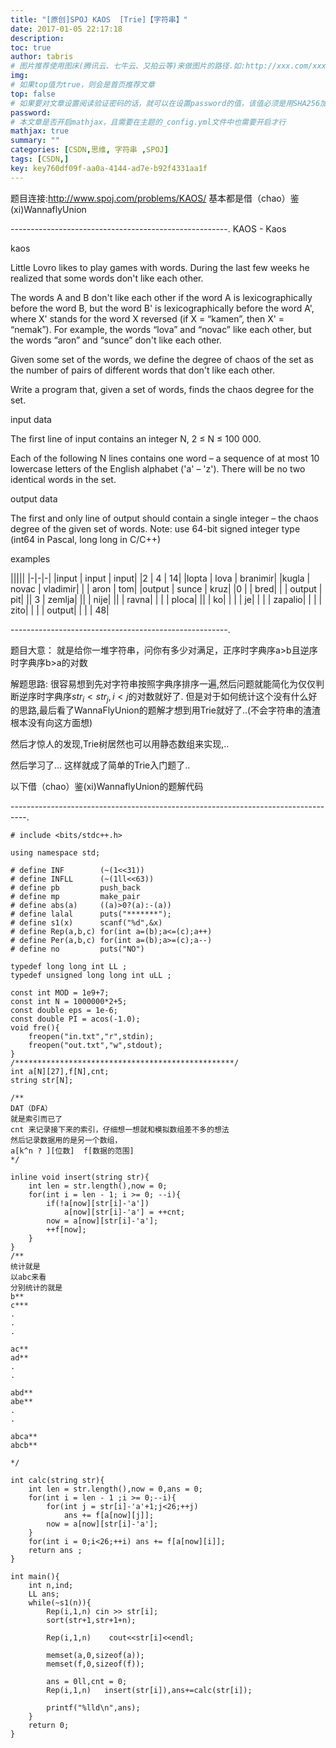 ```yaml
---
title: "[原创]SPOJ KAOS  [Trie]【字符串】"
date: 2017-01-05 22:17:18
description:
toc: true
author: tabris
# 图片推荐使用图床(腾讯云、七牛云、又拍云等)来做图片的路径.如:http://xxx.com/xxx.jpg
img:
# 如果top值为true，则会是首页推荐文章
top: false
# 如果要对文章设置阅读验证密码的话，就可以在设置password的值，该值必须是用SHA256加密后的密码，防止被他人识破
password:
# 本文章是否开启mathjax，且需要在主题的_config.yml文件中也需要开启才行
mathjax: true
summary: ""
categories: [CSDN,思维, 字符串 ,SPOJ]
tags: [CSDN,]
key: key760df09f-aa0a-4144-ad7e-b92f4331aa1f
---
```


题目连接:http://www.spoj.com/problems/KAOS/
基本都是借（chao）鉴(xi)WannaflyUnion

------------------------------------------------------.
KAOS - Kaos


kaos

Little Lovro likes to play games with words. During the last few weeks he realized that some words don't like each other.

The words A and B don't like each other if the word A is lexicographically before the word B, but the word B' is lexicographically before the word A', where X' stands for the word X reversed (if X = “kamen”, then X' = “nemak”). For example, the words “lova” and “novac” like each other, but the words “aron” and “sunce” don't like each other.

Given some set of the words, we define the degree of chaos of the set as the number of pairs of different words that don't like each other.

Write a program that, given a set of words, finds the chaos degree for the set.

input data

The first line of input contains an integer N, 2 ≤ N ≤ 100 000.

Each of the following N lines contains one word – a sequence of at most 10 lowercase letters of the English alphabet ('a' – 'z'). There will be no two identical words in the set.

output data

The first and only line of output should contain a single integer – the chaos degree of the given set of words.
Note: use 64-bit signed integer type (int64 in Pascal, long long in C/C++)

examples

|||||
|-|-|-|
|input     |                                     input   |                                    input|
|2         |                                         4    |                                         14|
|lopta      |                                     lova    |                                      branimir|
|kugla      |                                    novac     |                                  vladimir|
|           |                                       aron   |                                       tom|
|output     |                                  sunce       |                                 kruz|
|0          |                                              |                                          bred|
|           |                                       output   |                                    pit|
||                                                  3        |                                        zemlja|
 ||  |                                                                                                 nije|
  ||  |                                                                                                ravna|
   | | |                                                                                               ploca|
    ||  |                                                                                              ko|
     | | |                                                                                             je|
      | | |                                                                                            zapalio|
       | | |                                                                                           zito|
 |   |    |                                                                                             output|
  |   |     |                                                                                          48|


------------------------------------------------------.

题目大意：
就是给你一堆字符串，问你有多少对满足，正序时字典序a>b且逆序时字典序b>a的对数


解题思路:
很容易想到先对字符串按照字典序排序一遍,然后问题就能简化为仅仅判断逆序时字典序$str_i<str_j,i<j$的对数就好了.
但是对于如何统计这个没有什么好的思路,最后看了WannaFlyUnion的题解才想到用Trie就好了..(不会字符串的渣渣根本没有向这方面想)

然后才惊人的发现,Trie树居然也可以用静态数组来实现,..

然后学习了... 这样就成了简单的Trie入门题了..


以下借（chao）鉴(xi)WannaflyUnion的题解代码

----------------------------------------------------------------------------------.
```
# include <bits/stdc++.h>

using namespace std;

# define INF        (~(1<<31))
# define INFLL      (~(1ll<<63))
# define pb         push_back
# define mp         make_pair
# define abs(a)     ((a)>0?(a):-(a))
# define lalal      puts("*******");
# define s1(x)      scanf("%d",&x)
# define Rep(a,b,c) for(int a=(b);a<=(c);a++)
# define Per(a,b,c) for(int a=(b);a>=(c);a--)
# define no         puts("NO")

typedef long long int LL ;
typedef unsigned long long int uLL ;

const int MOD = 1e9+7;
const int N = 1000000*2+5;
const double eps = 1e-6;
const double PI = acos(-1.0);
void fre(){
    freopen("in.txt","r",stdin);
    freopen("out.txt","w",stdout);
}
/*************************************************/
int a[N][27],f[N],cnt;
string str[N];

/**
DAT（DFA）
就是索引而已了
cnt 来记录接下来的索引，仔细想一想就和模拟数组差不多的想法
然后记录数据用的是另一个数组，
a[k^n ? ][位数]  f[数据的范围]
*/

inline void insert(string str){
    int len = str.length(),now = 0;
    for(int i = len - 1; i >= 0; --i){
        if(!a[now][str[i]-'a'])
            a[now][str[i]-'a'] = ++cnt;
        now = a[now][str[i]-'a'];
        ++f[now];
    }
}
/**
统计就是
以abc来看
分别统计的就是
b**
c***
.
.
.

ac**
ad**
.
.

abd**
abe**
.
.

abca**
abcb**

*/

int calc(string str){
    int len = str.length(),now = 0,ans = 0;
    for(int i = len - 1 ;i >= 0;--i){
        for(int j = str[i]-'a'+1;j<26;++j)
            ans += f[a[now][j]];
        now = a[now][str[i]-'a'];
    }
    for(int i = 0;i<26;++i) ans += f[a[now][i]];
    return ans ;
}

int main(){
    int n,ind;
    LL ans;
    while(~s1(n)){
        Rep(i,1,n) cin >> str[i];
        sort(str+1,str+1+n);

        Rep(i,1,n)    cout<<str[i]<<endl;

        memset(a,0,sizeof(a));
        memset(f,0,sizeof(f));

        ans = 0ll,cnt = 0;
        Rep(i,1,n)   insert(str[i]),ans+=calc(str[i]);

        printf("%lld\n",ans);
    }
    return 0;
}
```